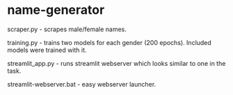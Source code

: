 # name-generator

scraper.py - scrapes male/female names.

training.py - trains two models for each gender (200 epochs). Included models were trained with it.

streamlit_app.py - runs streamlit webserver which looks similar to one in the task.

streamlit-webserver.bat - easy webserver launcher.


